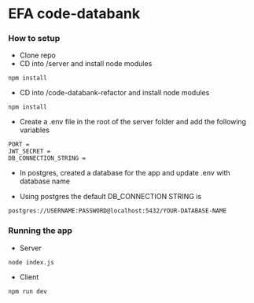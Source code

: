 # EFA code-databank

### How to setup

- Clone repo
- CD into /server and install node modules

```
npm install

```

- CD into /code-databank-refactor and install node modules

```
npm install
```

- Create a .env file in the root of the server folder and add the following variables

```
PORT =
JWT_SECRET =
DB_CONNECTION_STRING =
```

- In postgres, created a database for the app and update .env with database name

- Using postgres the default DB_CONNECTION STRING is

```
postgres://USERNAME:PASSWORD@localhost:5432/YOUR-DATABASE-NAME
```

### Running the app

- Server

```
node index.js
```

- Client

```
npm run dev
```
